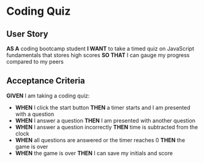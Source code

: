 # Coding Quiz

## User Story
**AS A** coding bootcamp student
**I WANT** to take a timed quiz on JavaScript fundamentals that stores high scores
**SO THAT** I can gauge my progress compared to my peers

## Acceptance Criteria
**GIVEN** I am taking a coding quiz:
- **WHEN** I click the start button
**THEN** a timer starts and I am presented with a question
- **WHEN** I answer a question
**THEN** I am presented with another question
- **WHEN** I answer a question incorrectly
**THEN** time is subtracted from the clock
- **WHEN** all questions are answered or the timer reaches 0
**THEN** the game is over
- **WHEN** the game is over
**THEN** I can save my initials and score